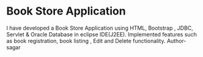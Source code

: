 # Book Store Application
I have developed a Book Store Application using HTML, Bootstrap , JDBC, Servlet &amp; Oracle Database in eclipse IDE(J2EE). Implemented features such as book registration, book listing , Edit and Delete functionality.
Author-sagar
